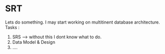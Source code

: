 SRT
===

Lets do something. I may start working on multitinent database architecture.
Tasks :
1) SRS --> without this I dont know what to do.
2) Data Model & Design
3) ....
